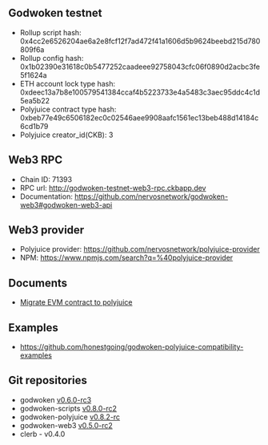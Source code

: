## Godwoken testnet

* Rollup script hash: 0x4cc2e6526204ae6a2e8fcf12f7ad472f41a1606d5b9624beebd215d780809f6a
* Rollup config hash: 0x1b02390e31618c0b5477252caadeee92758043cfc06f0890d2acbc3fe5f1624a
* ETH account lock type hash: 0xdeec13a7b8e100579541384ccaf4b5223733e4a5483c3aec95ddc4c1d5ea5b22
* Polyjuice contract type hash: 0xbeb77e49c6506182ec0c02546aee9908aafc1561ec13beb488d14184c6cd1b79
* Polyjuice creator_id(CKB): 3

## Web3 RPC

* Chain ID: 71393
* RPC url: http://godwoken-testnet-web3-rpc.ckbapp.dev
* Documentation: https://github.com/nervosnetwork/godwoken-web3#godwoken-web3-api

## Web3 provider

* Polyjuice provider: https://github.com/nervosnetwork/polyjuice-provider
* NPM: https://www.npmjs.com/search?q=%40polyjuice-provider

## Documents

* [Migrate EVM contract to polyjuice](https://github.com/nervosnetwork/godwoken/blob/master/docs/migrate_evm_contract_to_polyjuice.md)

## Examples

* https://github.com/honestgoing/godwoken-polyjuice-compatibility-examples

## Git repositories

- godwoken [v0.6.0-rc3](https://github.com/nervosnetwork/godwoken/tree/v0.6.0-rc3)
- godwoken-scripts [v0.8.0-rc2](https://github.com/nervosnetwork/godwoken-scripts/tree/v0.8.0-rc2)
- godwoken-polyjuice [v0.8.2-rc](https://github.com/nervosnetwork/godwoken-polyjuice/tree/v0.8.2-rc)
- godwoken-web3 [v0.5.0-rc2](https://github.com/nervosnetwork/godwoken-web3/releases/tag/v0.5.0-rc2)
- clerb - v0.4.0
